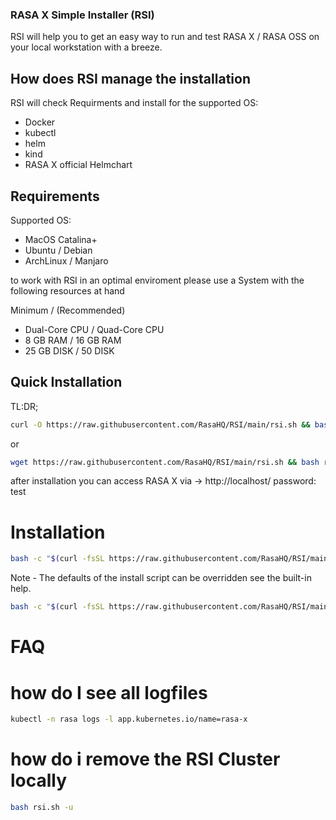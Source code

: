### RASA X Simple Installer (RSI) 

RSI will help you to get an easy way to run and test RASA X / RASA OSS on your local workstation with a breeze.

## How does RSI manage the installation

RSI will check Requirments and install for the supported OS:

- Docker
- kubectl
- helm
- kind
- RASA X official Helmchart

## Requirements

Supported OS:

- MacOS Catalina+
- Ubuntu / Debian
- ArchLinux / Manjaro

to work with RSI in an optimal enviroment please use a  System with the following resources at hand

Minimum / (Recommended)

- Dual-Core CPU / Quad-Core CPU
- 8 GB RAM / 16 GB RAM
- 25 GB DISK / 50 DISK

## Quick Installation
TL:DR;

```bash
curl -O https://raw.githubusercontent.com/RasaHQ/RSI/main/rsi.sh && bash rsi.sh --yes
```

or

```bash
wget https://raw.githubusercontent.com/RasaHQ/RSI/main/rsi.sh && bash rsi.sh --yes
```

after installation you can access RASA X via -> http://localhost/ 
password: test


# Installation

```bash
bash -c "$(curl -fsSL https://raw.githubusercontent.com/RasaHQ/RSI/main/rsi.sh)"
```

Note - The defaults of the install script can be overridden see the built-in help.

```bash
bash -c "$(curl -fsSL https://raw.githubusercontent.com/RasaHQ/RSI/main/rsi.sh)" -- --help
```

# FAQ

# how do I see all logfiles

```bash
kubectl -n rasa logs -l app.kubernetes.io/name=rasa-x
```

# how do i remove the RSI Cluster locally 

```bash
bash rsi.sh -u
```